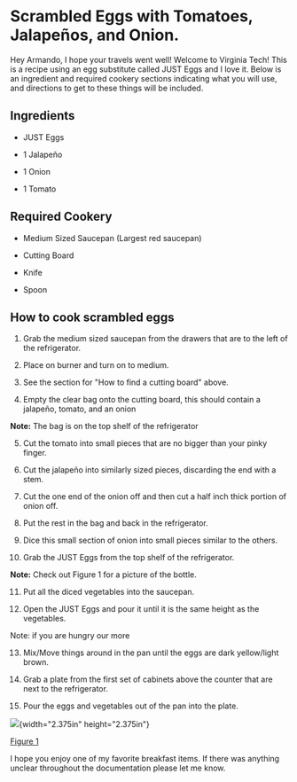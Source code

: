 
# Scrambled Eggs with Tomatoes, Jalapeños, and Onion.

Hey Armando, I hope your travels went well! Welcome to Virginia Tech!
This is a recipe using an egg substitute called JUST Eggs and I love it.
Below is an ingredient and required cookery sections indicating what you
will use, and directions to get to these things will be included.

## Ingredients

-   JUST Eggs

-   1 Jalapeño

-   1 Onion

-   1 Tomato

## Required Cookery

-   Medium Sized Saucepan (Largest red saucepan)

-   Cutting Board

-   Knife

-   Spoon

## How to cook scrambled eggs

1.  Grab the medium sized saucepan from the drawers that are to the left
    of the refrigerator.

2.  Place on burner and turn on to medium.

3.  See the section for "How to find a cutting board" above.

4.  Empty the clear bag onto the cutting board, this should contain a
    jalapeño, tomato, and an onion

**Note:** The bag is on the top shelf of the refrigerator

5.  Cut the tomato into small pieces that are no bigger than your pinky
    finger.

6.  Cut the jalapeño into similarly sized pieces, discarding the end
    with a stem.

7.  Cut the one end of the onion off and then cut a half inch thick
    portion of onion off.

8.  Put the rest in the bag and back in the refrigerator.

9.  Dice this small section of onion into small pieces similar to the
    others.

10. Grab the JUST Eggs from the top shelf of the refrigerator.

**Note:** Check out Figure 1 for a picture of the bottle.

11. Put all the diced vegetables into the saucepan.

12. Open the JUST Eggs and pour it until it is the same height as the
    vegetables.

Note: if you are hungry our more

13. Mix/Move things around in the pan until the eggs are dark
    yellow/light brown.

14. Grab a plate from the first set of cabinets above the counter that
    are next to the refrigerator.

15. Pour the eggs and vegetables out of the pan into the plate.

![](/media/image.png){width="2.375in" height="2.375in"}

[Figure
1](https://i5.walmartimages.com/asr/516ad582-8e6c-422c-bd7f-a62a71f19dd9.e95ddb2c39aa050e250f67d258603e44.jpeg?odnHeight=612&odnWidth=612&odnBg=FFFFFF)

I hope you enjoy one of my favorite breakfast items. If there was
anything unclear throughout the documentation please let me know.
